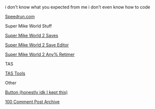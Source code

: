 i don't know what you expected from me i don't even know how to code 

[Speedrun.com](https://www.speedrun.com/users/MaxyMemes)


Super Mike World Stuff

[Super Mike World 2 Saves](/smw2saves.md)

[Super Mike World 2 Save Editor](https://maxymeems.github.io/smw2se.html)

[Super Mike World 2 Any% Retimer](https://maxymeems.github.io/SMW2Any%25Retimer.html)


TAS

[TAS Tools](/scratchTASTools.md)

Other

[Button (honestly idk I kept this)](https://maxymeems.github.io/button.html)

[100 Comment Post Archive](https://maxymeems.github.io/100CommentPost.html)



